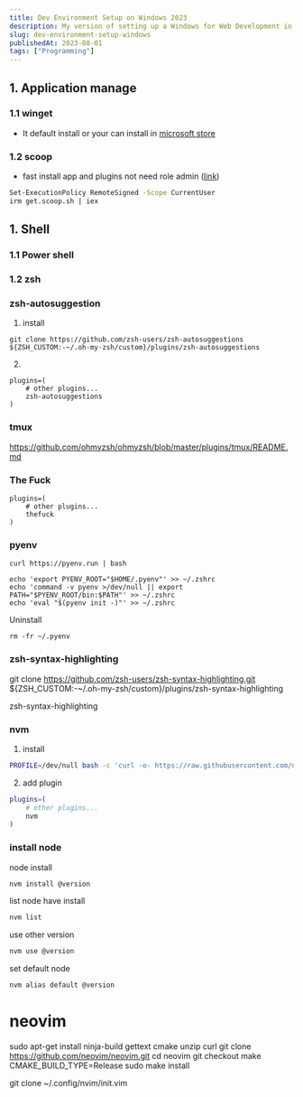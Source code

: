 ```yaml
---
title: Dev Environment Setup on Windows 2023
description: My version of setting up a Windows for Web Development in 2023
slug: dev-environment-setup-windows
publishedAt: 2023-08-01
tags: ["Programming"]
---
```


## 1. Application manage
### 1.1 winget
- It default install or your can install in [microsoft store](https://apps.microsoft.com/detail/app-installer/9NBLGGH4NNS1?hl=en-US&gl=US)
### 1.2 scoop
- fast install app and plugins not need role admin ([link](https://scoop.sh/#/))
```bash
Set-ExecutionPolicy RemoteSigned -Scope CurrentUser
irm get.scoop.sh | iex
```

## 1. Shell
### 1.1 Power shell

### 1.2 zsh

### zsh-autosuggestion
1. install
```shell
git clone https://github.com/zsh-users/zsh-autosuggestions ${ZSH_CUSTOM:-~/.oh-my-zsh/custom}/plugins/zsh-autosuggestions
```
2. 
```shell
plugins=( 
    # other plugins...
    zsh-autosuggestions
)
```

### tmux 
https://github.com/ohmyzsh/ohmyzsh/blob/master/plugins/tmux/README.md

### The Fuck
```shell
plugins=( 
    # other plugins...
    thefuck
)
```
### pyenv
```shell
curl https://pyenv.run | bash
```
```shell
echo 'export PYENV_ROOT="$HOME/.pyenv"' >> ~/.zshrc
echo 'command -v pyenv >/dev/null || export PATH="$PYENV_ROOT/bin:$PATH"' >> ~/.zshrc
echo 'eval "$(pyenv init -)"' >> ~/.zshrc
```
Uninstall
```shell
rm -fr ~/.pyenv
```


### zsh-syntax-highlighting 
git clone https://github.com/zsh-users/zsh-syntax-highlighting.git ${ZSH_CUSTOM:-~/.oh-my-zsh/custom}/plugins/zsh-syntax-highlighting

zsh-syntax-highlighting 


### nvm
1. install
```bash
PROFILE=/dev/null bash -c 'curl -o- https://raw.githubusercontent.com/nvm-sh/nvm/v0.39.5/install.sh | bash'

```
2. add plugin
```zsh
plugins=( 
    # other plugins...
    nvm
)
```

### install node
node install
```bash
nvm install @version
```
list node have install
```bash
nvm list
```
use other version
```bash
nvm use @version
```
set default node
```bash
nvm alias default @version
```

# neovim
sudo apt-get install ninja-build gettext cmake unzip curl
git clone https://github.com/neovim/neovim.git
cd neovim
git checkout <brach version>
make CMAKE_BUILD_TYPE=Release
sudo make install

git clone <repo vim config> ~/.config/nvim/init.vim
